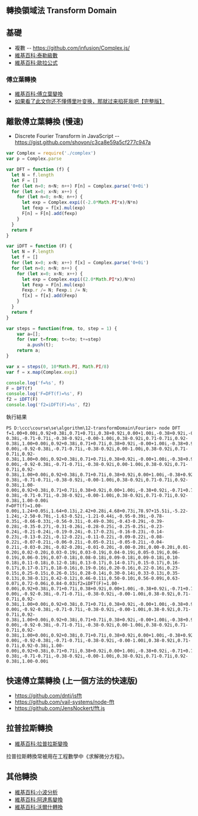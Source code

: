 ## 轉換領域法 Transform Domain

## 基礎

* 複數 -- https://github.com/infusion/Complex.js/
* [維基百科:泰勒級數](https://zh.wikipedia.org/wiki/%E6%B3%B0%E5%8B%92%E7%BA%A7%E6%95%B0)
* [維基百科:歐拉公式](https://zh.wikipedia.org/zh-hant/%E6%AC%A7%E6%8B%89%E5%85%AC%E5%BC%8F)


### 傅立葉轉換

* [維基百科:傅立葉變換](https://zh.wikipedia.org/zh-tw/%E5%82%85%E9%87%8C%E5%8F%B6%E5%8F%98%E6%8D%A2)
* [如果看了此文你还不懂傅里叶变换，那就过来掐死我吧【完整版】](http://blog.jobbole.com/70549/)



## 離散傅立葉轉換 (慢速)

* Discrete Fourier Transform in JavaScript -- https://gist.github.com/shovon/c3ca8e59a5cf277c947a

```js
var Complex = require('./complex')
var p = Complex.parse

var DFT = function (f) {
  let N = f.length
  let F = []
  for (let n=0; n<N; n++) F[n] = Complex.parse('0+0i')
  for (let x=0; x<N; x++) {
    for (let n=0; n<N; n++) {
      let exp = Complex.expi((-2.0*Math.PI*x)/N*n)
      let fexp = f[x].mul(exp)
      F[n] = F[n].add(fexp)
    }
  }
  return F
}

var iDFT = function (F) {
  let N = F.length
  let f = []
  for (let x=0; x<N; x++) f[x] = Complex.parse('0+0i')
  for (let n=0; n<N; n++) {
    for (let x=0; x<N; x++) {
      let exp = Complex.expi((2.0*Math.PI*x)/N*n)
      let Fexp = F[n].mul(exp)
      Fexp.r /= N; Fexp.i /= N;
      f[x] = f[x].add(Fexp)
    }
  }
  return f
}

var steps = function(from, to, step = 1) {
	var a=[];
	for (var t=from; t<=to; t+=step)
		a.push(t);
	return a;
}

var x = steps(0, 10*Math.PI, Math.PI/8)
var f = x.map(Complex.expi)

console.log('f=%s', f)
F = DFT(f)
console.log('F=DFT(f)=%s', F)
f2 = iDFT(F)
console.log('f2=iDFT(F)=%s', f2)
```

執行結果

```
PS D:\ccc\course\se\algorithm\12-transformDomain\Fourier> node DFT
f=1.00+0.00i,0.92+0.38i,0.71+0.71i,0.38+0.92i,0.00+1.00i,-0.38+0.92i,-0.71+0.71i,-0.92+0.38i,-1.00+0.00i,-0.92-0.38i,-0.71-0.71i,-0.38-0.92i,-0.00-1.00i,0.38-0.92i,0.71-0.71i,0.92-0.38i,1.00+0.00i,0.92+0.38i,0.71+0.71i,0.38+0.92i,-0.00+1.00i,-0.38+0.92i,-0.71+0.71i,-0.92+0.38i,-1.00-0.00i,-0.92-0.38i,-0.71-0.71i,-0.38-0.92i,0.00-1.00i,0.38-0.92i,0.71-0.71i,0.92-0.38i,1.00+0.00i,0.92+0.38i,0.71+0.71i,0.38+0.92i,-0.00+1.00i,-0.38+0.92i,-0.71+0.71i,-0.92+0.38i,-1.00-0.00i,-0.92-0.38i,-0.71-0.71i,-0.38-0.92i,0.00-1.00i,0.38-0.92i,0.71-0.71i,0.92-0.38i,1.00+0.00i,0.92+0.38i,0.71+0.71i,0.38+0.92i,0.00+1.00i,-0.38+0.92i,-0.71+0.71i,-0.92+0.38i,-1.00+0.00i,-0.92-0.38i,-0.71-0.71i,-0.38-0.92i,-0.00-1.00i,0.38-0.92i,0.71-0.71i,0.92-0.38i,1.00-0.00i,0.92+0.38i,0.71+0.71i,0.38+0.92i,0.00+1.00i,-0.38+0.92i,-0.71+0.71i,-0.92+0.38i,-1.00+0.00i,-0.92-0.38i,-0.71-0.71i,-0.38-0.92i,-0.00-1.00i,0.38-0.92i,0.71-0.71i,0.92-0.38i,1.00-0.00i
F=DFT(f)=1.00-0.00i,1.24+0.05i,1.64+0.13i,2.42+0.28i,4.68+0.73i,78.97+15.51i,-5.22-1.24i,-2.50-0.70i,-1.63-0.52i,-1.21-0.44i,-0.95-0.39i,-0.78-0.35i,-0.66-0.33i,-0.56-0.31i,-0.49-0.30i,-0.43-0.29i,-0.39-0.28i,-0.35-0.27i,-0.31-0.26i,-0.28-0.25i,-0.25-0.25i,-0.23-0.24i,-0.21-0.24i,-0.19-0.24i,-0.17-0.23i,-0.16-0.23i,-0.14-0.23i,-0.13-0.22i,-0.12-0.22i,-0.11-0.22i,-0.09-0.22i,-0.08-0.22i,-0.07-0.21i,-0.06-0.21i,-0.05-0.21i,-0.05-0.21i,-0.04-0.21i,-0.03-0.20i,-0.02-0.20i,-0.01-0.20i,-0.00-0.20i,0.00-0.20i,0.01-0.20i,0.02-0.20i,0.03-0.19i,0.03-0.19i,0.04-0.19i,0.05-0.19i,0.06-0.19i,0.06-0.19i,0.07-0.18i,0.08-0.18i,0.09-0.18i,0.09-0.18i,0.10-0.18i,0.11-0.18i,0.12-0.18i,0.13-0.17i,0.14-0.17i,0.15-0.17i,0.16-0.17i,0.17-0.17i,0.18-0.16i,0.19-0.16i,0.20-0.16i,0.22-0.16i,0.23-0.15i,0.25-0.15i,0.26-0.15i,0.28-0.14i,0.30-0.14i,0.33-0.13i,0.35-0.13i,0.38-0.12i,0.42-0.12i,0.46-0.11i,0.50-0.10i,0.56-0.09i,0.63-0.07i,0.72-0.06i,0.84-0.03if2=iDFT(F)=1.00-0.00i,0.92+0.38i,0.71+0.71i,0.38+0.92i,0.00+1.00i,-0.38+0.92i,-0.71+0.71i,-0.92+0.38i,-1.00-0.00i,-0.92-0.38i,-0.71-0.71i,-0.38-0.92i,-0.00-1.00i,0.38-0.92i,0.71-0.71i,0.92-0.38i,1.00+0.00i,0.92+0.38i,0.71+0.71i,0.38+0.92i,-0.00+1.00i,-0.38+0.92i,-0.71+0.71i,-0.92+0.38i,-1.00-0.00i,-0.92-0.38i,-0.71-0.71i,-0.38-0.92i,-0.00-1.00i,0.38-0.92i,0.71-0.71i,0.92-0.38i,1.00+0.00i,0.92+0.38i,0.71+0.71i,0.38+0.92i,-0.00+1.00i,-0.38+0.92i,-0.71+0.71i,-0.92+0.38i,-1.00-0.00i,-0.92-0.38i,-0.71-0.71i,-0.38-0.92i,0.00-1.00i,0.38-0.92i,0.71-0.71i,0.92-0.38i,1.00+0.00i,0.92+0.38i,0.71+0.71i,0.38+0.92i,0.00+1.00i,-0.38+0.92i,-0.71+0.71i,-0.92+0.38i,-1.00-0.00i,-0.92-0.38i,-0.71-0.71i,-0.38-0.92i,-0.00-1.00i,0.38-0.92i,0.71-0.71i,0.92-0.38i,1.00-0.00i,0.92+0.38i,0.71+0.71i,0.38+0.92i,0.00+1.00i,-0.38+0.92i,-0.71+0.71i,-0.92+0.38i,-1.00+0.00i,-0.92-0.38i,-0.71-0.71i,-0.38-0.92i,-0.00-1.00i,0.38-0.92i,0.71-0.71i,0.92-0.38i,1.00-0.00i
```

## 快速傅立葉轉換 (上一個方法的快速版)

* https://github.com/dntj/jsfft
* https://github.com/vail-systems/node-fft
* https://github.com/JensNockert/fft.js

## 拉普拉斯轉換 


* [維基百科:拉普拉斯變換](https://zh.wikipedia.org/zh-hant/%E6%8B%89%E6%99%AE%E6%8B%89%E6%96%AF%E5%8F%98%E6%8D%A2)

拉普拉斯轉換常被用在工程數學中《求解微分方程》。



## 其他轉換

* [維基百科:小波分析](https://zh.wikipedia.org/wiki/%E5%B0%8F%E6%B3%A2%E5%88%86%E6%9E%90)
* [維基百科:阿達馬變換](https://zh.wikipedia.org/wiki/%E9%98%BF%E8%BE%BE%E9%A9%AC%E5%8F%98%E6%8D%A2)
* [維基百科:沃爾什轉換](https://zh.wikipedia.org/wiki/%E6%B2%83%E7%88%BE%E4%BB%80%E8%BD%89%E6%8F%9B)



